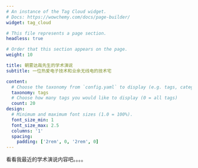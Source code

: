 ```yaml
---
# An instance of the Tag Cloud widget.
# Docs: https://wowchemy.com/docs/page-builder/
widget: tag_cloud

# This file represents a page section.
headless: true

# Order that this section appears on the page.
weight: 10

title: 朝雾达哉先生的学术演说
subtitle: 一位热爱电子技术和业余无线电的技术宅

content:
  # Choose the taxonomy from `config.yaml` to display (e.g. tags, categories)
  taxonomy: tags
  # Choose how many tags you would like to display (0 = all tags)
  count: 20
design:
  # Minimum and maximum font sizes (1.0 = 100%).
  font_size_min: 1
  font_size_max: 2.5
  columns: '1'
  spacing:
    padding: ['2rem', 0, '2rem', 0]
---
```


看看我最近的学术演说内容吧。。。。
